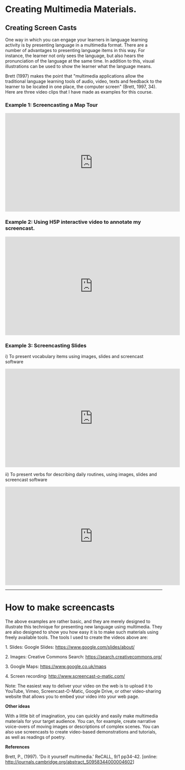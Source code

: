<h1>Creating Multimedia Materials.</h1>
<h2>Creating Screen Casts</h2> 
<p>One way in which you can engage your learners in language learning activity is by presenting language in a multimedia format. There are a number of advantages to presenting language items in this way. For instance, the learner not only sees the language, but also hears the pronunciation of the language at the same time. In addition to this, visual illustrations can be used to show the learner what the language means.</p>

<p>Brett (1997) makes the point that "multimedia applications allow the traditional language learning tools of audio, video, texts and feedback to the learner to be located in one place, the computer screen" (Brett, 1997, 34).
Here are three video clips that I have made as examples for this course.</p>

<h3>Example 1: Screencasting a Map Tour</h3>
<iframe width="560" height="315" src="https://www.youtube.com/embed/A8o3ViIHrPY?rel=0" frameborder="0" allowfullscreen></iframe>

<h3>Example 2: Using H5P interactive video to annotate my screencast.</h3>
<iframe src="https://h5p.org/h5p/embed/145783" width="560" height="315" frameborder="0" allowfullscreen="allowfullscreen"></iframe>

<h3>Example 3: Screencasting Slides</h3>
<p>i) To present vocabulary items using images, slides and screencast software</p>
<iframe width="560" height="315" src="https://www.youtube.com/embed/RRRnZIXocN0?rel=0" frameborder="0" allowfullscreen></iframe>

<p>ii) To present verbs for describing daily routines, using images, slides and screencast software</p>
<iframe width="560" height="315" src="https://www.youtube.com/embed/jW7tt0Ut3dM?rel=0" frameborder="0" allowfullscreen></iframe>

<hr> 

<h1>How to make screencasts</h1>
<p>The above examples are rather basic, and they are merely designed to illustrate this technique for presenting new language using multimedia. They are also designed to show you how easy it is to make such materials using freely available tools. The tools I used to create the videos above are:</p>
<p>1. Slides: Google Slides: <a href="https://www.google.com/slides/about/">https://www.google.com/slides/about/</a></p>
<p>2. Images: Creative Commons Search: <a href="https://search.creativecommons.org/">https://search.creativecommons.org/</a></p>
<p>3. Google Maps: <a href="https://www.google.co.uk/maps">https://www.google.co.uk/maps</a></p>
<p>4. Screen recording: <a href="http://www.screencast-o-matic.com/">http://www.screencast-o-matic.com/</a></p>
<p>Note: The easiest way to deliver your video on the web is to upload it to YouTube, Vimeo, Screencast-O-Matic, Google Drive, or other video-sharing website that allows you to embed your video into your web page.</p>
<p><strong>Other ideas</strong></p>
<p>With a little bit of imagination, you can quickly and easily make multimedia materials for your target audience. You can, for example, create narrative voice-overs of moving images or descriptions of complex scenes. You can also use screencasts to create video-based demonstrations and tutorials, as well as readings of poetry.</p>
<p><strong>References</strong></p>
<p>Brett, P., (1997). 'Do it yourself multimedia.' ReCALL, 9/1 pp34-42. [online: <a href="http://journals.cambridge.org/abstract_S0958344000004602">http://journals.cambridge.org/abstract_S0958344000004602</a>]</p>
